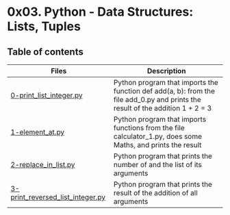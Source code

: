 # 0x03. Python - Data Structures: Lists, Tuples

## Table of contents
Files | Description
----- | -----------
[0-print_list_integer.py](./0-print_list_integer.py) | Python program that imports the function def add(a, b): from the file add_0.py and prints the result of the addition 1 + 2 = 3
[1-element_at.py](./1-element_at.py) | Python program that imports functions from the file calculator_1.py, does some Maths, and prints the result
[2-replace_in_list.py](./2-replace_in_list.py) | Python program that prints the number of and the list of its arguments
[3-print_reversed_list_integer.py](./3-print_reversed_list_integer.py) | Python program that prints the result of the addition of all arguments
